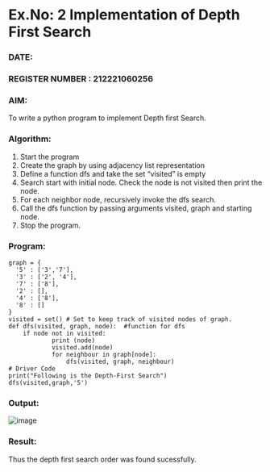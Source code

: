 # Ex.No: 2  Implementation of Depth First Search
### DATE:                                                                            
### REGISTER NUMBER : 212221060256
### AIM: 
To write a python program to implement Depth first Search. 
### Algorithm:
1. Start the program
2. Create the graph by using adjacency list representation
3. Define a function dfs and take the set “visited” is empty 
4. Search start with initial node. Check the node is not visited then print the node.
5. For each neighbor node, recursively invoke the dfs search.
6. Call the dfs function by passing arguments visited, graph and starting node.
7. Stop the program.
### Program:
```
graph = {
  '5' : ['3','7'],
  '3' : ['2', '4'],
  '7' : ['8'],
  '2' : [],
  '4' : ['8'],
  '8' : []
}
visited = set() # Set to keep track of visited nodes of graph.
def dfs(visited, graph, node):  #function for dfs 
    if node not in visited:
        	print (node)
        	visited.add(node)
        	for neighbour in graph[node]:
        	    dfs(visited, graph, neighbour)
# Driver Code
print("Following is the Depth-First Search")
dfs(visited,graph,'5')
```

### Output:
![image](https://github.com/Shyamonyou/AI_Lab_2023-24/assets/123711349/63dd9ec5-19cb-4d4e-8d1d-791fa73d17e8)




### Result:
Thus the depth first search order was found sucessfully.
